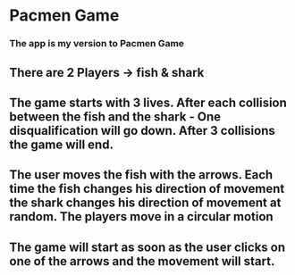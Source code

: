 # Pacmen Game

### The app is my version to Pacmen Game
## There are 2 Players -> fish & shark 
## The game starts with 3 lives. After each collision between the fish and the shark - One disqualification will go down. After 3 collisions the game will end.
## The user moves the fish with the arrows. Each time the fish changes his direction of movement the shark changes his direction of movement at random. The players move in a circular motion

## The game will start as soon as the user clicks on one of the arrows and the movement will start.

